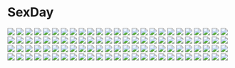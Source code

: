 # SexDay
![](https://konachan.com/image/0c16c79153fcee7c2f7b2443ab79afae/Konachan.com%20-%20182575%20anthropomorphism%20blonde_hair%20headband%20kantai_collection%20long_hair%20navel%20silyouta1120%20skirt%20tears%20thighhighs%20torn_clothes%20yellow_eyes.jpg)
![](https://konachan.com/jpeg/0e7edba9106127da716823db316643e7/Konachan.com%20-%20285775%20aqua_eyes%20bed%20breast_hold%20breasts%20cutesexyrobutts%20hat%20long_hair%20navel%20nipples%20nude%20pauline%20pussy%20red_hair%20signed%20super_mario%20uncensored.jpg)
![](https://konachan.com/image/8b1ebc3c2bb9bffb6e51d041f1f8885e/Konachan.com%20-%2091811%20hatsune_miku%20vocaloid%20wings.jpg)
![](https://konachan.com/jpeg/000b8e8493fbfe213376b2eb7b79f527/Konachan.com%20-%20133036%20aqua_hair%20blue_eyes%20bud146%20hatsune_miku%20headphones%20thighhighs%20tie%20vocaloid.jpg)
![](https://konachan.com/image/e4fb1de6e75714579ab6450fc33a8783/Konachan.com%20-%20268853%20anal%20anthropomorphism%20azur_lane%20breasts%20censored%20choker%20kamata_yuuya%20massachusetts_%28azur_lane%29%20nipples%20penis%20pussy.jpg)
![](https://konachan.com/jpeg/a747f265068c62dc04fd8f45f87e3042/Konachan.com%20-%20144159%20brown_hair%20clouds%20flowers%20long_hair%20original%20petals%20school_uniform.jpg)
![](https://konachan.com/image/0b078ee8036cd741bbb99bf074bb9936/Konachan.com%20-%20277781%20apron%20blush%20breasts%20chibi%20choker%20cleavage%20demon%20drink%20fang%20gray_hair%20headdress%20horns%20kimono%20long_hair%20maid%20male%20nijisanji%20ponytail%20red_eyes%20skirt%20wink.jpg)
![](https://konachan.com/image/c9124c62646ef6675717fd61d01b7160/Konachan.com%20-%20147149%20blonde_hair%20boots%20gloves%20gun%20hat%20mahou_shoujo_madoka_magica%20tagme%20thighhighs%20tomoe_mami%20weapon%20white%20yellow_eyes.jpg)
![](https://konachan.com/jpeg/0eb2ede3b62085903beefe1da99851f5/Konachan.com%20-%20288008%20animal_ears%20apron%20blush%20bow%20braids%20cake%20catgirl%20drink%20fang%20food%20fruit%20long_hair%20original%20pink_hair%20red_eyes%20shinoba%20shirt%20skirt%20strawberry%20twintails.jpg)
![](https://konachan.com/image/f97a45eb858e7fa43a521de2faaddaad/Konachan.com%20-%2027331%20aa_megami-sama%20beach%20belldandy%20blue_eyes%20brown_hair%20joy_division%20long_hair%20swimsuit.jpg)
![](https://konachan.com/image/52e4f6f493c42b2caed3a338f1ad8a83/Konachan.com%20-%20135869%20animal%20ao_no_exorcist%20black_hair%20blonde_hair%20blue_eyes%20bow%20clouds%20green_eyes%20moriyama_shiemi%20okumura_rin%20pointed_ears%20short_hair%20skirt%20sky%20tie%20tree.jpg)
![](https://konachan.com/image/b19172d29e807eff95aa50613c024b79/Konachan.com%20-%20223612%20barefoot%20blue_hair%20drink%20hinanawi_tenshi%20ke-ta%20kuzakawe_maron%20long_hair%20school_uniform%20touhou.jpg)
![](https://konachan.com/image/1ddbee8e7b6c9276209551a6b457e588/Konachan.com%20-%20149693%20culture_japan%20hoshikawa_kanata%20iizuki_tasuku%20school_uniform%20suenaga_mirai%20thighhighs.jpg)
![](https://konachan.com/jpeg/cbcbd557d3d37b76f0e6b3e8b9c373bb/Konachan.com%20-%20255539%20bed%20black_hair%20blue_eyes%20blush%20breast_grab%20breasts%20idolmaster%20natalia_%28idolmaster%29%20navel%20nipples%20pettan_p%20pussy_juice%20short_hair.jpg)
![](https://konachan.com/jpeg/f87ff4cc1a0eb26cca0f992b8e9eb04f/Konachan.com%20-%20241968%20animal_ears%20brown_eyes%20brown_hair%20dress%20flowers%20hat%20katou_megumi%20paper%20petals%20phone%20saenai_heroine_no_sodatekata%20short_hair%20touzai_%28poppin_phl95%29.jpg)
![](https://konachan.com/jpeg/1a172b45ca661dd6c74165b7097d9c87/Konachan.com%20-%20228264%20aliasing%20black_bullet%20black_hair%20long_hair%20otono_fei%20panties%20red_eyes%20tendou_kisara%20thighhighs%20underwear%20upskirt.jpg)
![](https://konachan.com/jpeg/7fcca58c8c97796389bcb58bba75bdfe/Konachan.com%20-%2089339%20green_eyes%20green_hair%20panty_%26_stocking_with_garterbelt%20scanty%20vector.jpg)
![](https://konachan.com/jpeg/74f5323262ac0c1410c37cad1d99938a/Konachan.com%20-%20232739%20black_hair%20blush%20bow%20breasts%20dress%20game_cg%20hamashima_shigeo%20long_hair%20nipples%20ootori_yuriko%20open_shirt%20panties%20purple_eyes%20shinsou_noise%20underwear%20wet.jpg)
![](https://konachan.com/image/8c0f76df75f89dc3edd613a7fa49b447/Konachan.com%20-%2026389%20all_male%20bunny%20glasses%20green%20male%20school_uniform%20tie.jpeg)
![](https://konachan.com/image/03714d02f5e08b1ee0dbf8bc49ac9307/Konachan.com%20-%20263707%20blush%20crying%20kneehighs%20kurosawa_dia%20long_hair%20papi_%28papiron100%29%20pink_eyes%20pink_hair%20polychromatic%20school_uniform%20shorts%20signed%20skirt%20tears%20white.jpg)
![](https://konachan.com/image/e5826aab13a80a9a50411e0d5624a85f/Konachan.com%20-%20285177%20animal%20bibido%20bird%20brown_hair%20building%20city%20original%20reflection%20school_uniform%20short_hair%20skirt%20skirt_lift%20sky%20water%20watermark.jpg)
![](https://konachan.com/image/d085f87ef8184648d81dba5a868fbad4/Konachan.com%20-%20203332%20bra%20braids%20brown_hair%20cum%20idolmaster%20nekomata_naomi%20nipples%20open_shirt%20panties%20panty_pull%20pantyhose%20pubic_hair%20red_eyes%20senkawa_chihiro%20underwear.jpg)
![](https://konachan.com/jpeg/4693102b436d6f9e4b22bff555abe578/Konachan.com%20-%20180533%20alcot%20blonde_hair%20blue_eyes%20bow%20clover_day%27s%20game_cg%20hat%20nimura_yuushi%20school_uniform%20skirt%20takakura_anzu%20thighhighs.jpg)
![](https://konachan.com/image/bb1c207dbeb94b3016a0436a4230c693/Konachan.com%20-%2013266%20bleach%20kuchiki_rukia.jpg)
![](https://konachan.com/jpeg/9c89afcda79eb4b6ac4394860fc577c9/Konachan.com%20-%20278126%20anthropomorphism%20azur_lane%20breasts%20cape%20chain%20cleavage%20dress%20fang%20long_hair%20red_eyes%20uru_byou%20vampire%20vampire_%28azur_lane%29%20waifu2x%20white_hair%20wings.jpg)
![](https://konachan.com/image/c88dd174057ffd4e0af150d48d172312/Konachan.com%20-%2097155%20dress%20katana%20sword%20tagme%20weapon.jpg)
![](https://konachan.com/image/7d5f39f738939183328886936102c898/Konachan.com%20-%20108625%20hinoue_itaru%20long_hair%20rewrite%20school_uniform%20senri_akane%20yellow_eyes.jpg)
![](https://konachan.com/image/99369c9f2bf086d9ffb4c33bde8668c2/Konachan.com%20-%20111475%20ass%20panties%20purple_hair%20skirt%20skirt_lift%20striped_panties%20twintails%20underwear.jpg)
![](https://konachan.com/image/8ae013178f2488041fc8bf176b5e18b6/Konachan.com%20-%20221247%20all_male%20book%20boots%20cocorosso%20fate_apocrypha%20fate_grand_order%20fate_%28series%29%20gloves%20magic%20male%20orange_hair%20paper%20ribbons%20tie%20william_shakespeare.jpg)
![](https://konachan.com/image/5028f51d4b6126490087a4615ef7ee39/Konachan.com%20-%2047351%20blue_eyes%20breasts%20fairy%20flat_chest%20miyama_kannon%20nipples%20nude%20pussy%20ribbons%20uncensored%20wings.jpg)
![](https://konachan.com/image/7c810a4e1b83735c7a539b1aafeaaa57/Konachan.com%20-%209191%20higurashi_no_naku_koro_ni%20maebara_keiichi%20ryuuguu_rena%20sonozaki_mion.jpg)
![](https://konachan.com/jpeg/feed4c915e4cee829244df26397b501e/Konachan.com%20-%20275138%20blush%20close%20dress%20gray_hair%20kokkoro%20pointed_ears%20princess_connect%21%20purple_eyes%20short_hair%20topia.jpg)
![](https://konachan.com/image/60d38a061283dd15584c9ff1fde7670f/Konachan.com%20-%2021844%20aida_kaori%20azumanga_daioh.jpg)
![](https://konachan.com/image/309df7730c1209a5ae3d5bf757461ab2/Konachan.com%20-%20185838%20clouds%20grass%20hatsune_miku%20scenic%20sky%20vocaloid%20yuuko-san.jpg)
![](https://konachan.com/image/4971bab557c62ab82838bbfda46a6f44/Konachan.com%20-%2064560%20katana%20konpaku_youmu%20myon%20saigyouji_yuyuko%20sword%20touhou%20weapon.jpg)
![](https://konachan.com/jpeg/ade7947274eed61338eb00e1b82ca6ee/Konachan.com%20-%20284830%20bikini%20blush%20breasts%20hat%20long_hair%20navel%20nipples%20original%20pink_hair%20see_through%20shirt_lift%20swimsuit%20third-party_edit%20twintails%20wet%20white%20yellow_eyes.jpg)
![](https://konachan.com/image/9903cd5d2323ece76d45c29285b6e8b7/Konachan.com%20-%2089743%20breasts%20cleavage%20japanese_clothes%20nopan%20primitive_link%20scan%20short_hair%20sione%20tsukimori_hiro%20yukata.jpg)
![](https://konachan.com/jpeg/70b3f5b67024a01384e2ec74b5b3805a/Konachan.com%20-%20190609%20aqua_hair%20blush%20breasts%20hakurei_reimu%20hatsune_miku%20kitsune_%28artist%29%20long_hair%20nipples%20nude%20onsen%20pubic_hair%20tattoo%20touhou%20twintails%20vocaloid%20water.jpg)
![](https://konachan.com/jpeg/bd20c7ab9694501d8cabc9388a724a01/Konachan.com%20-%20100914%20blush%20breasts%20chibi%20cleavage%20favorite%20grass%20headdress%20irotoridori_no_sekai%20logo%20long_hair%20maid%20red_hair%20shida_kazuhiro%20yellow_eyes%20zoom_layer.jpg)
![](https://konachan.com/image/5f0ea583421c222b12872cc06daa1562/Konachan.com%20-%2084761%20anthropomorphism%20chibi%20pixiv-tan%20zoom_layer.jpg)
![](https://konachan.com/jpeg/e2db40d6a9817089b3c8e0573294fc4b/Konachan.com%20-%20250009%20clouds%20mifuru%20moriya_suwako%20short_hair%20skirt%20sky%20thighhighs%20touhou.jpg)
![](https://konachan.com/jpeg/268818cd49a4142731531b6a12945930/Konachan.com%20-%20278103%20barefoot%20bed%20black_hair%20brown_eyes%20condom%20cropped%20k-on%21%20long_hair%20navel%20nopan%20panties%20panty_pull%20pubic_hair%20pussy%20twintails%20uncensored%20underwear.jpg)
![](https://konachan.com/image/eb3993c55e1699363ad60783339c81cd/Konachan.com%20-%2040537%20black%20disgaea%20etna%20flonne%20laharl%20pointed_ears.jpg)
![](https://konachan.com/image/583a29b2dd6d1b002636371629541775/Konachan.com%20-%2073547%20bow%20hatsune_miku%20microphone%20ribbons%20twintails%20vocaloid%20white.jpg)
![](https://konachan.com/jpeg/1dc9965e6b9190777ecae1d559da8a88/Konachan.com%20-%20254297%20anus%20black_hair%20blood%20blush%20breasts%20censored%20danua%20game_cg%20gloves%20horns%20long_hair%20nipples%20no_bra%20nopan%20penis%20red_eyes%20sex%20spread_legs%20wink%20youta.jpg)
![](https://konachan.com/image/e93f480ca42a302dbbd46301bdccc22a/Konachan.com%20-%20114306%20bikini%20blue_eyes%20original%20pink_hair%20purple_eyes%20swimsuit%20taka_tony%20white.jpg)
![](https://konachan.com/image/17a55022d0f0b020fa2925a8b5acdcb3/Konachan.com%20-%2026539%20emma%20mori_kaoru%20victorian_romance_emma.jpeg)
![](https://konachan.com/jpeg/250d2842655c1cec2505d0d181c70993/Konachan.com%20-%2091875%20bed%20close%20game_cg%20ooizumi_mai%20real_imouto_ga_iru_ooizumi-kun_no_baai%20takoyaki_%28roast%29.jpg)
![](https://konachan.com/jpeg/86ad1eeb64ad5cb453c3a06992fdff91/Konachan.com%20-%20294423%20animal_ears%20blush%20breasts%20cat_smile%20catgirl%20game_cg%20gloves%20long_hair%20penis%20sex%20tail%20takano_yuki%20thighhighs%20uncensored%20whirlpool%20white_hair.jpg)
![](https://konachan.com/jpeg/c07098b4e02041e4cb3c76525773ce75/Konachan.com%20-%2037560%20breast_grab%20r.g.b%21%20school_swimsuit%20shiki_asahi%20suzuhira_hiro%20swimsuit.jpg)
![](https://konachan.com/image/3bc3e66d84a1dd7adcc6df47584925f4/Konachan.com%20-%20167810%202girls%20blonde_hair%20dress%20flandre_scarlet%20gray_hair%20hat%20red_eyes%20remilia_scarlet%20ribbons%20short_hair%20socks%20touhou%20vampire%20white%20wings.jpg)
![](https://konachan.com/jpeg/c44d14d429bfb63712883229e86da37b/Konachan.com%20-%20176069%20blonde_hair%20blue_eyes%20bow%20censored%20feng%20game_cg%20katagai_shione%20long_hair%20navel%20panties%20see_through%20tsurusaki_takahiro%20underwear%20wet.jpg)
![](https://konachan.com/jpeg/dd48fe11d7190d9a0d0a4796b1f04d76/Konachan.com%20-%20283846%20animal%20autumn%20barefoot%20breasts%20cat%20cleavage%20fate_grand_order%20fate_%28series%29%20green_hair%20horns%20japanese_clothes%20jiang_xin%20kimono%20leaves%20long_hair.jpg)
![](https://konachan.com/jpeg/313c8716a3356de547bd94319619cc09/Konachan.com%20-%20124231%20blue_eyes%20blue_hair%20hatsune_miku%20headphones%20long_hair%20tie%20twintails%20vocaloid%20white.jpg)
![](https://konachan.com/jpeg/f28aa478157bee4720625caafc3b1c62/Konachan.com%20-%20235634%20brown_hair%20clouds%20dress%20flowers%20grass%20green_eyes%20hat%20landscape%20moriya_suwako%20pantyhose%20scenic%20short_hair%20sky%20torii%20touhou%20you_%28shimizu%29.jpg)
![](https://konachan.com/image/3dcc48758681443b2d0d3aec6df263ef/Konachan.com%20-%20104202%20clouds%20original%20pantyhose%20pink_hair%20scenic%20skirt%20sky%20toiku%20tree%20twintails%20water.jpg)
![](https://konachan.com/image/a497f7b137b8ed2c3cafbcdf4dfdab07/Konachan.com%20-%2011793%20ragnarok_online.jpg)
![](https://konachan.com/jpeg/086e423d58d8aea5ea65f845e85a796a/Konachan.com%20-%2037449%20louise_fran%C3%A7oise_le_blanc_de_la_valli%C3%A8re%20panties%20pointed_ears%20thighhighs%20tiffania_westwood%20underwear%20zero_no_tsukaima.jpg)
![](https://konachan.com/jpeg/005c4b4943d48956cbe2b337548d451c/Konachan.com%20-%20185649%20game_cg%20hikage_narumi%20sakura_spirit%20tagme%20wanaca%20winged_cloud.jpg)
![](https://konachan.com/image/1585a9fa3f5cabaf4f1666bb25b7044f/Konachan.com%20-%20291967%202girls%20blush%20gym_uniform%20loli%20original%20short_hair%20tsukana_%28saba_mizore%29%20twintails.jpg)
![](https://konachan.com/jpeg/5979d3e59cad2161d2e3fe0308c2e963/Konachan.com%20-%2037491%20ass%20barefoot%20book%20breasts%20cyril%20miyatsuki_itsuka%20panties%20shining_force_exa%20sideboob%20topless%20underboob%20underwear.jpg)
![](https://konachan.com/image/17b4e8f70dce311ef45130e5cdb58312/Konachan.com%20-%20127320%20aqua_hair%20blue_eyes%20city%20hatsune_miku%20long_hair%20ribbons%20shiokonbu%20sunset%20thighhighs%20twintails%20vocaloid.jpg)
![](https://konachan.com/jpeg/9a4bc13f1adcea5bac914fc79a3d1fa5/Konachan.com%20-%20188312%20anthropomorphism%20book%20dress%20kantai_collection%20loli%20nekote%20northern_ocean_hime%20red_eyes%20thighhighs%20underwear%20white_hair.jpg)
![](https://konachan.com/image/ef561fbed522b4b9b43d71f1e2af191a/Konachan.com%20-%20189240%20cherry_blossoms%20cutey_honey%20flowers%20long_hair%20mingarts%20moon%20petals%20pink_hair%20ponytail%20red_eyes%20ribbons%20signed%20tagme_%28character%29.jpg)
![](https://konachan.com/jpeg/5365536fd38584dc50e6ae28b37cd8b9/Konachan.com%20-%20145413%20alcot%20ball%20basketball%20game_cg%20headband%20kamishiro_mika%20naka_no_hito_nado_inai%20narumi_yuu%20short_hair%20sport.jpg)
![](https://konachan.com/image/5fd1d655b66ebcbd22757dff6d6dc0f9/Konachan.com%20-%2037335%20bee-be-beat_it%21%20hachie%20itou_noiji%20no_bra%20shirt_lift.jpg)
![](https://konachan.com/image/84a227f2a4e42de0788b749fcd1f0714/Konachan.com%20-%2036525%20bed%20blush%20dressing%20koike_nodoka%20koshitsu_byoushitsu%20nurse%20panties%20thighhighs%20underwear.jpg)
![](https://konachan.com/jpeg/3bda70c5eb4831c6a47570ab3a3176c8/Konachan.com%20-%20205140%20breasts%20gradient%20kure_masahiro%20long_hair%20love_live%21_school_idol_project%20nipples%20no_bra%20nopan%20open_shirt%20scan%20school_uniform%20thighhighs%20toujou_nozomi.jpg)
![](https://konachan.com/jpeg/8147034d6af2f0c1cd1b20e24279038b/Konachan.com%20-%2020984%20ergo_proxy%20re-l_mayer.jpg)
![](https://konachan.com/image/14c03ab24ab58fc092866123bebb3a56/Konachan.com%20-%2038979%20asahina_mikuru%20azuma_yuki%20breasts%20cleavage%20erect_nipples%20imomuya%20school_swimsuit%20suzumiya_haruhi%20suzumiya_haruhi_no_yuutsu%20swimsuit.jpg)
![](https://konachan.com/jpeg/ebced0f9506ee4aaa210566013f5ce90/Konachan.com%20-%20196195%20blue_eyes%20brown_hair%20candy%20chocolate%20idolmaster%20igakusei%20long_hair%20necklace%20school_uniform%20shibuya_rin%20skirt%20thighhighs%20tie%20valentine.jpg)
![](https://konachan.com/image/d846d68712912930f0a1aceb536e6dd7/Konachan.com%20-%2086351%20animal%20bat%20halloween%20hat%20moon%20pumpkin%20shiwasu_takashi%20sleeping%20stars%20tagme.jpg)
![](https://konachan.com/jpeg/ce1462172e39386265e70bf772d2db2e/Konachan.com%20-%2092206%20dress%20iitan%20nanamin%20stockings%20thighhighs.jpg)
![](https://konachan.com/jpeg/b366bb3326d4c86edf19a1afaf95f373/Konachan.com%20-%20289370%20blush%20breasts%20brown_eyes%20brown_hair%20nipples%20no_bra%20original%20panties%20panty_pull%20piripun%20shirt_lift%20short_hair%20skirt%20skirt_lift%20underwear.jpg)
![](https://konachan.com/image/12aaf8f92b2481740c94154a07418bf7/Konachan.com%20-%2011048%20shoujo_ai%20tagme.jpg)
![](https://konachan.com/image/035e9a6087aed59709242921d645b64b/Konachan.com%20-%206561%20alissa%20brown_eyes%20brown_hair%20fleta%20food%20green_eyes%20hat%20ibbie%20kiira%20mabinogi%20sky.jpg)
![](https://konachan.com/jpeg/feb7349155a754b89835e9fe2b3ccae7/Konachan.com%20-%20244443%20bakemonogatari%20blue_eyes%20blush%20gloves%20monogatari_%28series%29%20purple_hair%20scarf%20senjougahara_hitagi%20short_hair%20snow%20vector.jpg)
![](https://konachan.com/image/042964477c524f59941ae29d9ed3446b/Konachan.com%20-%20125864%20black_eyes%20blue_hair%20braids%20building%20chiho_%28buchiko%29%20clouds%20flowers%20glasses%20hat%20hatsune_miku%20long_hair%20skirt%20train%20twintails%20uniform%20vocaloid%20white.jpg)
![](https://konachan.com/image/49e463813d4efbd0a2857a5b3164cb54/Konachan.com%20-%2024083%20blue_hair%20busou_renkin%20collar%20cross%20navel%20orange_eyes%20school_uniform%20short_hair%20skirt%20thighhighs%20tsumura_tokiko%20weapon%20white.jpg)
![](https://konachan.com/image/423f321702af2411640ce8a79a55365c/Konachan.com%20-%2030511%20pakucchao.jpg)
![](https://konachan.com/image/0f0103d01a7429bef7d615d679af5bcf/Konachan.com%20-%2020252%20haibane_renmei%20rakka.jpg)
![](https://konachan.com/image/0d0a7a0e9e89ce24dcf05f4d6c793d4c/Konachan.com%20-%2019532%20love_hina.jpg)
![](https://konachan.com/jpeg/b2afc5bf06530d025713aef0b68fa25b/Konachan.com%20-%20140157%20amagi_yukiko%20hanamura_yousuke%20narukami_yuu%20persona%20persona_4%20satonaka_chie.jpg)
![](https://konachan.com/jpeg/06137b4971f9dff2699d867d0be03d30/Konachan.com%20-%20272267%20aqua_eyes%20black_hair%20blush%20butterfly%20clouds%20neku_%28neku_draw%29%20original%20school_uniform%20short_hair%20sky%20sunset.jpg)
![](https://konachan.com/jpeg/f8457cf0d5fc16412613408369c59d41/Konachan.com%20-%20200622%20original%20scenic%20short_hair%20tagme_%28artist%29%20underwater%20water%20white_hair.jpg)
![](https://konachan.com/jpeg/98635d07f85fe8ab2054c2268337dc1c/Konachan.com%20-%20109477%20black_hair%20fault%20game_cg%20necklace%20panties%20striped_panties%20sugiyama_mio%20taka_tony%20twintails%20underwear.jpg)
![](https://konachan.com/image/428bbedf0cba505aac343a97a4c33b83/Konachan.com%20-%20123746%20akira02%20blush%20breasts%20censored%20fellatio%20gasai_yuno%20jpeg_artifacts%20mirai_nikki%20nipples%20penis.jpg)
![](https://konachan.com/image/5a3a78aa791a0b3f29948bcf97cd9ce2/Konachan.com%20-%20200633%20anthropomorphism%20brown_eyes%20brown_hair%20building%20clouds%20fairy_%28kancolle%29%20kantai_collection%20sky%20taihou_%28kancolle%29%20twintails%20water%20white_hair%20yellow_eyes.jpg)
![](https://konachan.com/image/3cb68b394c15ec52b2a4243a00aa730a/Konachan.com%20-%2089272%20animal%20cat%20kawaku%20loli%20long_hair%20original%20tagme%20wet.jpg)
![](https://konachan.com/image/3b32b9c1d38eb3a3a219ed7a1de62d31/Konachan.com%20-%2014768%20makino_nanami%20suigetsu%20suzuhira_hiro.jpg)
![](https://konachan.com/jpeg/c974f562d56ec80f7e4f3c1a85360aff/Konachan.com%20-%20229720%20barefoot%20clouds%20grass%20red_eyes%20red_hair%20rin_%28shelter%29%20satyarizqy%20shelter%20signed%20sky%20tree.jpg)
![](https://konachan.com/image/7e2b6343e45713ed20ce12afda45c0cc/Konachan.com%20-%2010707%202girls%20animal_ears%20black_hair%20blue_eyes%20brown_hair%20catgirl%20loli%20long_hair%20red_eyes%20school_uniform%20short_hair%20tail%20touto_seiro.jpg)
![](https://konachan.com/image/692ded527948bc3222e292ed5b977292/Konachan.com%20-%2017433%20cheerleader%20izumi_konata%20lucky_star.jpg)
![](https://konachan.com/image/249425099798c4f3b2a2c7d32c9e08c3/Konachan.com%20-%20237787%20aqua_eyes%20aqua_hair%20gloves%20hatsune_miku%20headphones%20lengchan_%28fu626878068%29%20long_hair%20skirt%20twintails%20vocaloid.jpg)
![](https://konachan.com/image/cab37e6ca1d9b450e72389e5b69f16b7/Konachan.com%20-%20250390%20arsenixc%20bicycle%20building%20city%20landscape%20love_money_rock%27n%27roll%20night%20nobody%20realistic%20scenic%20sky%20stars%20tree%20watermark.jpg)
![](https://konachan.com/image/34d7d074e973bc2904d9c9d6c74a9ea0/Konachan.com%20-%20162818%20animal%20bird%20building%20cat%20clouds%20grass%20landscape%20original%20scenic%20sky%20tree%20yuuko_%28nora0x0%29.jpg)
![](https://konachan.com/jpeg/269eb63d1139edde86039fddb5850c31/Konachan.com%20-%20154021%20gomi_kushige%20mecha%20mobile_suit_gundam%20mobile_suit_gundam_unicorn%20space%20weapon.jpg)
![](https://konachan.com/jpeg/8ad7c1698c48fd2bf7d410784eae7ed8/Konachan.com%20-%20102376%20glasses%20hatsune_miku%20itamidome%20twintails%20vocaloid.jpg)
![](https://konachan.com/jpeg/587da62c220df738821b246b22e7deca/Konachan.com%20-%20246288%20all_male%20black_hair%20blue_eyes%20braids%20brown_eyes%20brown_hair%20gloves%20group%20gun%20katana%20long_hair%20male%20sarashi%20spear%20sword%20tie%20underwear%20weapon%20white_hair.jpg)
![](https://konachan.com/jpeg/ef490494c05fe5f092d2a9886dafbad5/Konachan.com%20-%20152747%20charlotte_cleveland%20game_cg%20racer_%28magnet%29%20sinclient.jpg)
